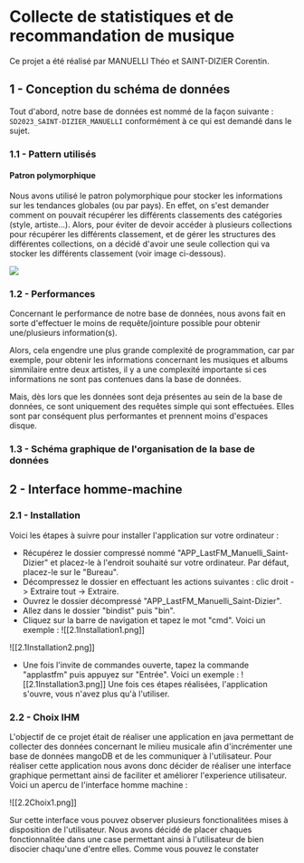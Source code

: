 # Collecte de statistiques et de recommandation de musique

Ce projet a été réalisé par MANUELLI Théo et SAINT-DIZIER Corentin.

## 1 - Conception du schéma de données

Tout d'abord,  notre base de données est nommé de la façon suivante : `SD2023_SAINT-DIZIER_MANUELLI` conformément à ce qui est demandé dans le sujet. 

### 1.1 - Pattern utilisés

#### Patron polymorphique

Nous avons utilisé le patron polymorphique pour stocker les informations sur les tendances globales (ou par pays). En effet, on s'est demander comment on pouvait récupérer les différents classements des catégories (style, artiste...).
Alors, pour éviter de devoir accéder à plusieurs collections pour récupérer les différents classement, et de gérer les structures des différentes collections, on a décidé d'avoir une seule collection qui va stocker les différents classement (voir image ci-dessous).

![](assets/1.png)


### 1.2 - Performances 

Concernant le performance de notre base de données, nous avons fait en sorte d'effectuer le moins de requête/jointure possible pour obtenir une/plusieurs information(s). 

Alors, cela engendre une plus grande complexité de programmation, car par exemple, pour obtenir les informations concernant les musiques et albums simmilaire entre deux artistes, il y a une complexité importante si ces informations ne sont pas contenues dans la base de données.

Mais, dès lors que les données sont deja présentes au sein de la base de données, ce sont uniquement des requêtes simple qui sont effectuées. Elles sont par conséquent plus performantes et prennent moins d'espaces disque.

### 1.3 - Schéma graphique de l'organisation de la base de données


## 2 - Interface homme-machine

### 2.1 - Installation
Voici les étapes à suivre pour installer l'application sur votre ordinateur :

* Récupérez le dossier compressé nommé "APP_LastFM_Manuelli_Saint-Dizier" et placez-le à l'endroit souhaité sur votre ordinateur. Par défaut, placez-le sur le "Bureau".
* Décompressez le dossier en effectuant les actions suivantes : clic droit -> Extraire tout -> Extraire.
* Ouvrez le dossier décompressé "APP_LastFM_Manuelli_Saint-Dizier". 
* Allez dans le dossier "bindist" puis "bin".
* Cliquez sur la barre de navigation et tapez le mot "cmd". Voici un exemple :
![[2.1Installation1.png]]


![[2.1Installation2.png]]

* Une fois l'invite de commandes ouverte, tapez la commande "applastfm" puis appuyez sur "Entrée". Voici un exemple :
![[2.1Installation3.png]]
Une fois ces étapes réalisées, l'application s'ouvre, vous n'avez plus qu'à l'utiliser.
### 2.2 - Choix IHM
L'objectif de ce projet était de réaliser une application en java permettant de collecter des données concernant le milieu musicale afin d'incrémenter une base de données mangoDB et de les communiquer à l'utilisateur. 
Pour réaliser cette application nous avons donc décider de réaliser une interface graphique permettant ainsi de faciliter et améliorer l'experience utilisateur. 
Voici un apercu de l'interface homme machine :

![[2.2Choix1.png]]

Sur cette interface vous pouvez observer plusieurs fonctionalitées mises à disposition de l'utilisateur. Nous avons décidé de placer chaques fonctionnalitée dans une case permettant ainsi à l'utilisateur de bien disocier chaqu'une d'entre elles. 
Comme vous pouvez le constater

